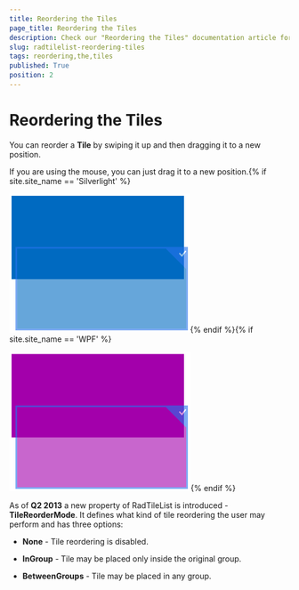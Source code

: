 ```yaml
---
title: Reordering the Tiles
page_title: Reordering the Tiles
description: Check our "Reordering the Tiles" documentation article for the RadTileList WPF control.
slug: radtilelist-reordering-tiles
tags: reordering,the,tiles
published: True
position: 2
---
```


# Reordering the Tiles



You can reorder a __Tile__ by swiping it up and then dragging it to a new position.

If you are using the mouse, you can just drag it to a new position.{% if site.site_name == 'Silverlight' %}

![Rad Tile List Getting Started Reorder Tile SL](images/RadTileList_GettingStarted_ReorderTile_SL.png){% endif %}{% if site.site_name == 'WPF' %}

![Rad Tile List Getting Started Reorder Tile WPF](images/RadTileList_GettingStarted_ReorderTile_WPF.png){% endif %}

As of __Q2 2013__ a new property of RadTileList is introduced - __TileReorderMode__. It defines what kind of tile reordering the user may perform and has three options:
      

* __None__ - Tile reordering is disabled.

* __InGroup__ - Tile may be placed only inside the original group.

* __BetweenGroups__ - Tile may be placed in any group.

